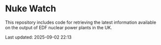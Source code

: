 # Nuke Watch

This repository includes code for retrieving the latest information available on the output of EDF nuclear power plants in the UK.

Last updated: 2025-09-02 22:13